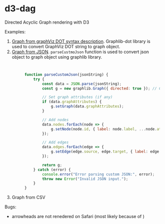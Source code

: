 # d3-dag
Directed Acyclic Graph rendering with D3

Examples:
1. [Graph from graphViz DOT syntax description](https://appsa-uk.github.io/d3-dag/dag-graphViz-d3.html). Graphlib-dot library is used to convert GraphViz DOT string to graph object.
2. [Graph from JSON](https://appsa-uk.github.io/d3-dag/dag-json-d3.html). ```parseCustmoJson``` function is used to convert json object to graph object using graphlib library.

```javascript


         function parseCustomJson(jsonString) {
             try {
                 const data = JSON.parse(jsonString);
                 const g = new graphlib.Graph({ directed: true }); // Create a new graphlib graph

                 // Set graph attributes (if any)
                 if (data.graphAttributes) {
                     g.setGraph(data.graphAttributes);
                 }

                 // Add nodes
                 data.nodes.forEach(node => {
                     g.setNode(node.id, { label: node.label, ...node.attributes }); // Node attributes can be custom
                 });

                 // Add edges
                 data.edges.forEach(edge => {
                     g.setEdge(edge.source, edge.target, { label: edge.label, ...edge.attributes }); // Edge attributes can be custom
                 });

                 return g;
             } catch (error) {
                 console.error("Error parsing custom JSON:", error);
                 throw new Error("Invalid JSON input.");
             }
         }

```


3. Graph from CSV

Bugs:
- arrowheads are not renedered on Safari (most likely because of <foreignObject>)
